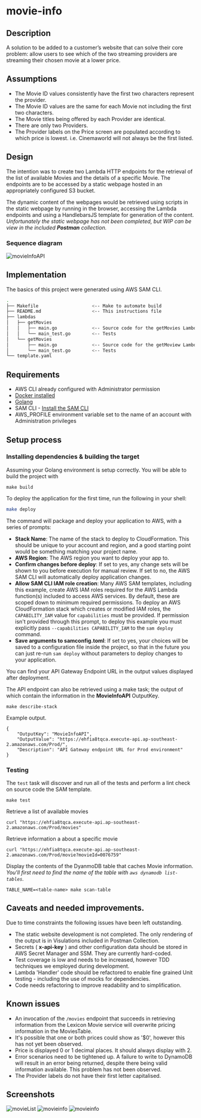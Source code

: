 # movie-info

## Description

A solution to be added to a customer’s website that can solve their core problem: allow users to see which of
the two streaming providers are streaming their chosen movie at a lower price.

## Assumptions

* The Movie ID values consistently have the first two characters represent the provider.
* The Movie ID values are the same for each Movie not including the first two characters.
* The Movie titles being offered by each Provider are identical.
* There are only two Providers.
* The Provider labels on the Price screen are populated according to which price is lowest. 
  i.e. Cinemaworld will not always be the first listed. 

## Design

The intention was to create two Lambda HTTP endpoints for the retrieval of the list of available Movies
and the details of a specific Movie. The endpoints are to be accessed by a static webpage hosted in an
appropriately configured S3 bucket.

The dynamic content of the webpages would be retrieved using scripts in the static webpage by running
in the browser, accessing the Lambda endpoints and using a HandlebarsJS template for generation
of the content. _Unfortunately the static webpage has not been completed, but WIP can be view in the
included **Postman** collection._

### Sequence diagram
![movieInfoAPI](./sequence-diagram.png)

## Implementation

The basics of this project were generated using AWS SAM CLI.

```bash
.
├── Makefile                    <-- Make to automate build
├── README.md                   <-- This instructions file
├── lambdas
│   ├── getMovies
│   │   ├── main.go             <-- Source code for the getMovies Lambda function
│   │   └── main_test.go        <-- Tests
│   └── getMovies 
│       ├── main.go             <-- Source code for the getMoview Lambda function
│       └── main_test.go        <-- Tests
└── template.yaml
```

## Requirements

* AWS CLI already configured with Administrator permission
* [Docker installed](https://www.docker.com/community-edition)
* [Golang](https://golang.org)
* SAM CLI - [Install the SAM CLI](https://docs.aws.amazon.com/serverless-application-model/latest/developerguide/serverless-sam-cli-install.html)
* AWS_PROFILE environment variable set to the name of an account with Administration privileges

## Setup process

### Installing dependencies & building the target 

Assuming your Golang environment is setup correctly. You will be able to build the project with
 
```shell
make build
```

To deploy the application for the first time, run the following in your shell:

```bash
make deploy
```

The command will package and deploy your application to AWS, with a series of prompts:

* **Stack Name**: The name of the stack to deploy to CloudFormation. This should be unique to your account and region, and a good starting point would be something matching your project name.
* **AWS Region**: The AWS region you want to deploy your app to.
* **Confirm changes before deploy**: If set to yes, any change sets will be shown to you before execution for manual review. If set to no, the AWS SAM CLI will automatically deploy application changes.
* **Allow SAM CLI IAM role creation**: Many AWS SAM templates, including this example, create AWS IAM roles required for the AWS Lambda function(s) included to access AWS services. By default, these are scoped down to minimum required permissions. To deploy an AWS CloudFormation stack which creates or modified IAM roles, the `CAPABILITY_IAM` value for `capabilities` must be provided. If permission isn't provided through this prompt, to deploy this example you must explicitly pass `--capabilities CAPABILITY_IAM` to the `sam deploy` command.
* **Save arguments to samconfig.toml**: If set to yes, your choices will be saved to a configuration file inside the project, so that in the future you can just re-run `sam deploy` without parameters to deploy changes to your application.

You can find your API Gateway Endpoint URL in the output values displayed after deployment.

The API endpoint can also be retrieved using a make task; the output of which contain the 
information in the **MovieInfoAPI** OutputKey.
```shell
make describe-stack
```

Example output.
```shell
{
    "OutputKey": "MovieInfoAPI",
    "OutputValue": "https://ehfia8tqca.execute-api.ap-southeast-2.amazonaws.com/Prod/",
    "Description": "API Gateway endpoint URL for Prod environment"
}
```

### Testing

The `test` task will discover and run all of the tests and perform a lint check on source code the SAM template.

```shell
make test
```

Retrieve a list of available movies
```shell
curl "https://ehfia8tqca.execute-api.ap-southeast-2.amazonaws.com/Prod/movies"
```

Retrieve information a about a specific movie
```shell
curl "https://ehfia8tqca.execute-api.ap-southeast-2.amazonaws.com/Prod/movie?movieId=0076759" 
```

Display the contents of the DyanmoDB table that caches Movie information. 
_You'll first need to find the name of the table with `aws dynamodb list-tables`._
```shell
TABLE_NAME=<table-name> make scan-table
```

## Caveats and needed improvements.

Due to time constraints the following issues have been left outstanding.

* The static website development is not completed. The only rendering of the output is in Visulations included in Postman Collection.
* Secrets ( **x-api-key** ) and other configuration data should be stored in AWS Secret Manager and SSM. They are currently hard-coded.
* Test coverage is low and needs to be increased, however TDD techniques we employed during development.
* Lambda 'Handler' code should be refactored to enable fine grained Unit testing - including the use of mocks for dependencies.
* Code needs refactoring to improve readability and to simplification.

## Known issues

* An invocation of the `/movies` endpoint that succeeds in retrieving information from the Lexicon Movie service
will overwrite pricing information in the MoviesTable.
* It's possible that one or both prices could show as '$0', however this has not yet been observed.
* Price is displayed 0 or 1 decimal places. It should always display with 2.
* Error scenarios need to be tightened up. A failure to write to DynamoDB will result in an error being returned, 
  despite there being valid information available. This problem has not been observed.
* The Provider labels do not have their first letter capitalised.

## Screenshots

![movieList](./screenshots/movielist.png)
![movieinfo](./screenshots/movieinfo.png)
![movieinfo](./screenshots/movieinfo-cached.png)

